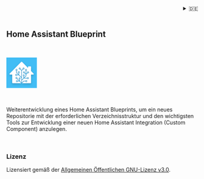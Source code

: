 <div align="right">
<details>
<summary>🇩🇪</summary>
    🇩🇪 deutsch<br/>
    <a href="ReadMe.en.md">🇬🇧 english</a>
</details>
</div>

<!--
<p>
<img src="https://img.shields.io/github/license/nixe64/.github?label=Lizenz&style=plastic" alt="Lizenz" />
<img src="https://img.shields.io/github/v/release/nixe64/.github?label=Version&style=plastic" alt="Version" />
<img src="https://img.shields.io/github/contributors-anon/nixe64/.github?label=Mitwirkende&style=plastic" alt="Mitwirkende" />
<img src="https://img.shields.io/github/forks/nixe64/.github?label=Forks&style=plastic" alt="Forks" />
<img src="https://img.shields.io/github/issues-closed/nixe64/.github?label=Probleme&style=plastic" alt="Probleme" />
 <p>
-->

<br />

## Home Assistant Blueprint

<br/>

[![Logo](images/hassio-icon.png)](https://aws.amazon.com/de/polly/)

<br/>

Weiterentwicklung eines Home Assistant Blueprints, um ein neues Repositorie mit der erforderlichen Verzeichnisstruktur und den wichtigsten Tools
zur Entwicklung einer neuen Home Assistant Integration (Custom Component) anzulegen.

<br/>

<!--
## Über das Projekt

<p align="center">
<a href="https://example.com"><img src="images/logo.jpg" alt="Projekt-Logo" width="348px"></a>
</p>

Weiterentwicklung der Home Assistant Integration "Amazon Polly".

### erstellt mit

in der Entwicklungsphase

## Einstieg

Um diese Vorlage für deine eigenen Projekte zu verwenden, nutze einfach den "Use this template"-
Button von GitHub oder forke dieses Repository. Wenn du es in dein .github Repository auf 
GitHub kopierst, werden die Dateien in diesem Repository als Standard für deine Projekte verwendet,
die noch keine eigenen Community-Dateien haben (zumindest, falls du einen Enterprise Account hast).

### Voraussetzungen

Bevor du mit der Bearbeitung deiner Community-Dateien beginnst, solltest du dich mit der Syntax der
.md-Dateien auf GitHub beschäftigen. Ein möglicher Einstieg wäre die [offizielle Dokumentation](https://docs.github.com/en/enterprise-cloud@latest/get-started/writing-on-github/getting-started-with-writing-and-formatting-on-github/basic-writing-and-formatting-syntax) in den GitHub Docs oder auch der [Markdown Guide](https://www.markdownguide.org/basic-syntax).

Desweiteren könnte es hilfreich sein, wenn du dich nach einem "Abzeichen-Ersteller" umsiehst (wie zum Beispiel
[Shields.io](https://shields.io)), damit du deine Dateien mit ein paar Abzeichen verschönern kannst.

Desweiteren empfehle ich eine Entwicklungsumgebung deiner Wahl (z.B. Visual Studio Code) und ein oder mehrere Programme
für die Bildbearbeitung (ich verwende i.d.R. GIMP und InkScape).

### Installation

Diese Vorlage ist nicht auf externe Abhängigkeiten oder Dienste angewiesen.

## Verwendung

Nutze diesen Bereich, um zu zeigen, wie dein Projekt verwendet werden kann. Zusätzliche Screenshots, Codebeispiele und Demos eignen sich gut für diesen Bereich. Du kannst auch auf andere Ressourcen verlinken.

*Weitere Beispiele finden Sie in der [Dokumentation](https://example.com)*.

## Fahrplan

- [x] Änderungsprotokoll implementieren.
- [ ] Zusätzliche Vorlagen mit Beispielen hinzufügen.
- [ ] "Komponenten"-Dokument, um Abschnitte der Community-Dateien einfach kopieren zu können, hinzufügen
- [ ] Mehrsprachige Unterstützung
    - [ ] Chinesisch
    - [x] Deutsch
    - [x] Englisch
    - [ ] Spanisch

Eine vollständige Liste der vorgeschlagenen Funktionen (und bekannten Probleme) findest du unter [Issues](https://github.com/othneildrew/Best-README-Template/issues).


## Mitwirkung

Mitwirkungen machen die Open-Source-Community zu einem so großartigen Ort zum Lernen, Inspirieren und Schaffen. Alle Beiträge, die du leistet, werden **sehr geschätzt**.

Bei Interesse, lies bitte [Mitwirkung an meinen Projekten](contributing/Contribute.md) und den [Verhaltenskodex für Mitwirkende](contributing/CodeOfConduct.md).
 -->

### Lizenz

Lizensiert gemäß der [Allgemeinen Öffentlichen GNU-Lizenz v3.0](../LICENSE.md).

<!--
## Kontakt

Andreas Nixdorf \([nixe64](https://github.com/nixe64/")\)
       
Wenn du Vorschläge für neue Features hast oder einen Fehler melden möchtest, nutze bitte die GitHub Issues.

Wenn du an dieser Vorlage mitarbeiten möchtest, sende mir einfach einen Pull-Request.

## Anerkennung / Danksagungen

Mein Dank geht an [Othneil Drew](https://github.com/othneildrew) für seine großartige [ReadMe-Vorlage](https://github.com/othneildrew/Best-README-Template).
-->